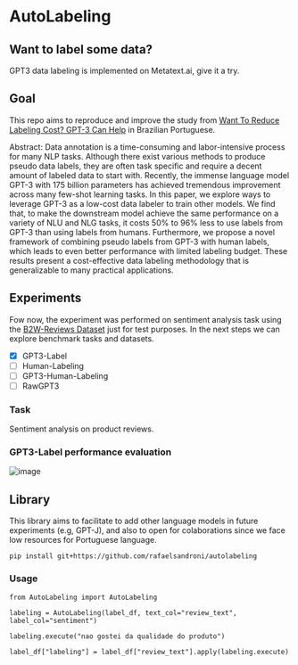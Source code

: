 # AutoLabeling

## Want to label some data?
GPT3 data labeling is implemented on Metatext.ai, give it a try.

## Goal
This repo aims to reproduce and improve the study from [Want To Reduce Labeling Cost? GPT-3 Can Help](https://arxiv.org/pdf/2108.13487.pdf) in Brazilian Portuguese.

Abstract: Data annotation is a time-consuming and labor-intensive process for many NLP tasks. Although there exist various methods to produce pseudo data labels, they are often task specific and require a decent amount of labeled data to start with. Recently, the immense language model GPT-3 with 175 billion parameters has achieved tremendous improvement across many few-shot learning tasks. In this paper, we explore ways to leverage GPT-3 as a low-cost data labeler to train other models. We find that, to make the downstream model achieve the same performance on a variety of NLU and NLG tasks, it costs 50% to 96% less to use labels from GPT-3 than using labels from humans. Furthermore, we propose a novel framework of combining pseudo labels from GPT-3 with human labels, which leads to even better performance with limited labeling budget. These results present a cost-effective data labeling methodology that is generalizable to many practical applications.


## Experiments

Fow now, the experiment was performed on sentiment analysis task using the [B2W-Reviews Dataset](https://github.com/b2wdigital/b2w-reviews01) just for test purposes. In the next steps we can explore benchmark tasks and datasets.

- [x] GPT3-Label
- [ ] Human-Labeling
- [ ] GPT3-Human-Labeling
- [ ] RawGPT3

### Task

Sentiment analysis on product reviews.

### GPT3-Label performance evaluation
![image](https://user-images.githubusercontent.com/6341659/135017480-5282d148-f94b-4d26-9505-09fc25293cdb.png)


## Library 

This library aims to facilitate to add other language models in future experiments (e.g, GPT-J), and also to open for colaborations since we face low resources for Portuguese language.

```
pip install git+https://github.com/rafaelsandroni/autolabeling
```

### Usage

```
from AutoLabeling import AutoLabeling

labeling = AutoLabeling(label_df, text_col="review_text", label_col="sentiment")

labeling.execute("nao gostei da qualidade do produto")

label_df["labeling"] = label_df["review_text"].apply(labeling.execute)
```



